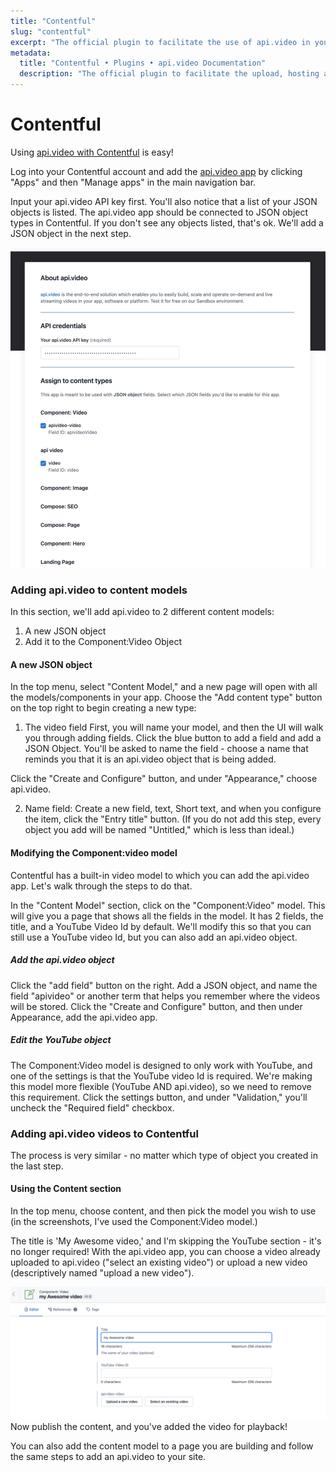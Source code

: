 ```yaml
---
title: "Contentful"
slug: "contentful"
excerpt: "The official plugin to facilitate the use of api.video in your Contentful applications."
metadata: 
  title: "Contentful • Plugins • api.video Documentation"
  description: "The official plugin to facilitate the upload, hosting and sharing of your videos in your Contentful applications."
---
```

Contentful
==========

Using [api.video with Contentful](https://www.contentful.com/marketplace/app/api-video/) is easy!

Log into your Contentful account and add the [api.video app](https://www.contentful.com/marketplace/app/api-video/) by clicking "Apps" and then "Manage apps" in the main navigation bar.

Input your api.video API key first. You'll also notice that a list of your JSON objects is listed. The api.video app should be connected to JSON object types in Contentful. If you don't see any objects listed, that's ok. We'll add a JSON object in the next step.


![Imported image](/_assets/apivideoapp.jpg)
### Adding api.video to content models

In this section, we'll add api.video to 2 different content models:

1. A new JSON object
2. Add it to the Component:Video Object


#### A new JSON object

In the top menu, select "Content Model," and a new page will open with all the models/components in your app. Choose the "Add content type" button on the top right to begin creating a new type:

1. The video field
First, you will name your model, and then the UI will walk you through adding fields. Click the blue button to add a field and add a JSON Object. You'll be asked to name the field - choose a name that reminds you that it is an api.video object that is being added.

Click the "Create and Configure" button, and under "Appearance," choose api.video.

2. Name field:
 Create a new field, text, Short text, and when you configure the item, click the "Entry title" button. (If you do not add this step, every object you add will be named "Untitled," which is less than ideal.)

#### Modifying the Component:video model

Contentful has a built-in video model to which you can add the api.video app. Let's walk through the steps to do that.

In the "Content Model" section, click on the "Component:Video" model. This will give you a page that shows all the fields in the model. It has 2 fields, the title, and a YouTube Video Id by default. We'll modify this so that you can still use a YouTube video Id, but you can also add an api.video object.

##### Add the api.video object

Click the "add field" button on the right. Add a JSON object, and name the field "apivideo" or another term that helps you remember where the videos will be stored. Click the "Create and Configure" button, and then under Appearance, add the api.video app.


##### Edit the YouTube object

The Component:Video model is designed to only work with YouTube, and one of the settings is that the YouTube video Id is required. We're making this model more flexible (YouTube AND api.video), so we need to remove this requirement. Click the settings button, and under "Validation," you'll uncheck the "Required field" checkbox.

### Adding api.video videos to Contentful

The process is very similar - no matter which type of object you created in the last step.

#### Using the Content section

In the top menu, choose content, and then pick the model you wish to use (in the screenshots, I've used the Component:Video model.)


The title is 'My Awesome video,' and I'm skipping the YouTube section - it's no longer required! With the api.video app, you can choose a video already uploaded to api.video ("select an existing video") or upload a new video (descriptively named "upload a new video").

![Imported image](/_assets/addingavideo.png)
Now publish the content, and you've added the video for playback!

You can also add the content model to a page you are building and follow the same steps to add an api.video to your site.
